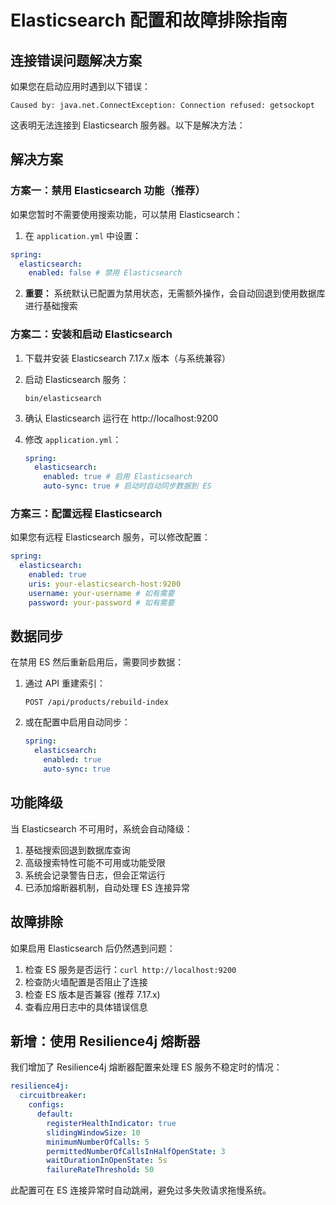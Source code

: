# Elasticsearch 配置和故障排除指南

## 连接错误问题解决方案

如果您在启动应用时遇到以下错误：

```
Caused by: java.net.ConnectException: Connection refused: getsockopt
```

这表明无法连接到 Elasticsearch 服务器。以下是解决方法：

## 解决方案

### 方案一：禁用 Elasticsearch 功能（推荐）

如果您暂时不需要使用搜索功能，可以禁用 Elasticsearch：

1. 在 `application.yml` 中设置：

```yaml
spring:
  elasticsearch:
    enabled: false # 禁用 Elasticsearch
```

2. **重要：** 系统默认已配置为禁用状态，无需额外操作，会自动回退到使用数据库进行基础搜索

### 方案二：安装和启动 Elasticsearch

1. 下载并安装 Elasticsearch 7.17.x 版本（与系统兼容）
2. 启动 Elasticsearch 服务：
   ```
   bin/elasticsearch
   ```
3. 确认 Elasticsearch 运行在 http://localhost:9200

4. 修改 `application.yml`：
   ```yaml
   spring:
     elasticsearch:
       enabled: true # 启用 Elasticsearch
       auto-sync: true # 启动时自动同步数据到 ES
   ```

### 方案三：配置远程 Elasticsearch

如果您有远程 Elasticsearch 服务，可以修改配置：

```yaml
spring:
  elasticsearch:
    enabled: true
    uris: your-elasticsearch-host:9200
    username: your-username # 如有需要
    password: your-password # 如有需要
```

## 数据同步

在禁用 ES 然后重新启用后，需要同步数据：

1. 通过 API 重建索引：

   ```
   POST /api/products/rebuild-index
   ```

2. 或在配置中启用自动同步：
   ```yaml
   spring:
     elasticsearch:
       enabled: true
       auto-sync: true
   ```

## 功能降级

当 Elasticsearch 不可用时，系统会自动降级：

1. 基础搜索回退到数据库查询
2. 高级搜索特性可能不可用或功能受限
3. 系统会记录警告日志，但会正常运行
4. 已添加熔断器机制，自动处理 ES 连接异常

## 故障排除

如果启用 Elasticsearch 后仍然遇到问题：

1. 检查 ES 服务是否运行：`curl http://localhost:9200`
2. 检查防火墙配置是否阻止了连接
3. 检查 ES 版本是否兼容 (推荐 7.17.x)
4. 查看应用日志中的具体错误信息

## 新增：使用 Resilience4j 熔断器

我们增加了 Resilience4j 熔断器配置来处理 ES 服务不稳定时的情况：

```yaml
resilience4j:
  circuitbreaker:
    configs:
      default:
        registerHealthIndicator: true
        slidingWindowSize: 10
        minimumNumberOfCalls: 5
        permittedNumberOfCallsInHalfOpenState: 3
        waitDurationInOpenState: 5s
        failureRateThreshold: 50
```

此配置可在 ES 连接异常时自动跳闸，避免过多失败请求拖慢系统。
